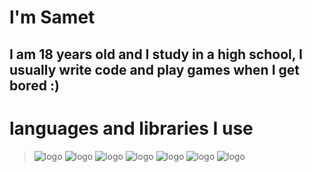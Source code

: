 # **l'm Samet**
## I am 18 years old and I study in a high school, I usually write code and play games when I get bored :)
# languages and libraries I use
> ![logo](https://img.shields.io/badge/JavaScript-323330?style=for-the-badge&logo=javascript&logoColor=F7DF1E) ![logo](https://img.shields.io/badge/Node.js-43853D?style=for-the-badge&logo=node.js&logoColor=white) ![logo](https://img.shields.io/badge/TypeScript-007ACC?style=for-the-badge&logo=typescript&logoColor=white) ![logo](https://img.shields.io/badge/React-20232A?style=for-the-badge&logo=react&logoColor=61DAFB) ![logo](https://img.shields.io/badge/React_Native-20232A?style=for-the-badge&logo=react&logoColor=61DAFB) ![logo](https://img.shields.io/badge/Tailwind_CSS-38B2AC?style=for-the-badge&logo=tailwind-css&logoColor=white) ![logo](https://img.shields.io/badge/Bootstrap-563D7C?style=for-the-badge&logo=bootstrap&logoColor=white) 
